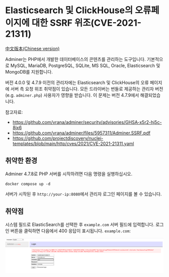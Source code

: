 # Elasticsearch 및 ClickHouse의 오류페이지에 대한 SSRF 위조(CVE-2021-21311)

[中文版本(Chinese version)](README.zh-cn.md)

Adminer는 PHP에서 개발한 데이터베이스의 콘텐츠를 관리하는 도구입니다. 기본적으로 MySQL, MariaDB, PostgreSQL, SQLite, MS SQL, Oracle, Elasticsearch 및 MongoDB를 지원합니다.

버전 4.0.0 및 4.7.9 이전의 관리자에는 Elasticsearch 및 ClickHouse의 오류 페이지에 서버 측 요청 위조 취약점이 있습니다. 모든 드라이버는 번들로 제공하는 관리자 버전(e.g. `adminer.php`) 사용자가 영향을 받습니다. 이 문제는 버전 4.7.9에서 해결되었습니다.

참고자료:

- <https://github.com/vrana/adminer/security/advisories/GHSA-x5r2-hj5c-8jx6>
- <https://github.com/vrana/adminer/files/5957311/Adminer.SSRF.pdf>
- <https://github.com/projectdiscovery/nuclei-templates/blob/main/http/cves/2021/CVE-2021-21311.yaml>

## 취약한 환경

Adminer 4.7.8로 PHP 서버를 시작하려면 다음 명령을 실행하십시오.

```
docker compose up -d
```

서버가 시작된 후 `http://your-ip:8080`에서 관리자 로그인 페이지를 볼 수 있습니다. 

## 취약점

시스템 필드로 ElasticSearch를 선택한 후  `example.com` 서버 필드에 입력합니다. 로그인 버튼을 클릭하면 다음에서 400 응답이 표시됩니다. `example.com`:

![](1.png)
